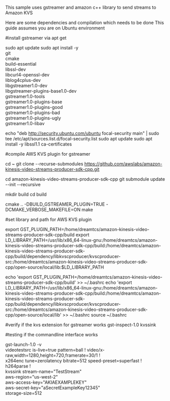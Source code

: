 
This sample uses gstreamer and amazon c++ library to send streams to Amazon KVS

Here are some dependencies and compilation which needs to be done
This guide assumes you are on Ubuntu environment

#install gstreamer via apt get

sudo apt update
sudo apt install -y \
  git \
  cmake \
  build-essential \
  libssl-dev \
  libcurl4-openssl-dev \
  liblog4cplus-dev \
  libgstreamer1.0-dev \
  libgstreamer-plugins-base1.0-dev \
  gstreamer1.0-tools \
  gstreamer1.0-plugins-base \
  gstreamer1.0-plugins-good \
  gstreamer1.0-plugins-bad \
  gstreamer1.0-plugins-ugly \
  gstreamer1.0-libav

echo "deb http://security.ubuntu.com/ubuntu focal-security main" | sudo tee /etc/apt/sources.list.d/focal-security.list
sudo apt update
sudo apt install -y libssl1.1 ca-certificates


#compile AWS KVS plugin for gstreamer


cd ~
git clone --recurse-submodules https://github.com/awslabs/amazon-kinesis-video-streams-producer-sdk-cpp.git

cd amazon-kinesis-video-streams-producer-sdk-cpp
git submodule update --init --recursive

mkdir build
cd build

cmake .. -DBUILD_GSTREAMER_PLUGIN=TRUE -DCMAKE_VERBOSE_MAKEFILE=ON
make


#set library and path for AWS KVS plugin


export GST_PLUGIN_PATH=/home/dreamtcs/amazon-kinesis-video-streams-producer-sdk-cpp/build
export LD_LIBRARY_PATH=/usr/lib/x86_64-linux-gnu:/home/dreamtcs/amazon-kinesis-video-streams-producer-sdk-cpp/build:/home/dreamtcs/amazon-kinesis-video-streams-producer-sdk-cpp/build/dependency/libkvscproducer/kvscproducer-src:/home/dreamtcs/amazon-kinesis-video-streams-producer-sdk-cpp/open-source/local/lib:$LD_LIBRARY_PATH

echo 'export GST_PLUGIN_PATH=/home/dreamtcs/amazon-kinesis-video-streams-producer-sdk-cpp/build' >> ~/.bashrc
echo 'export LD_LIBRARY_PATH=/usr/lib/x86_64-linux-gnu:/home/dreamtcs/amazon-kinesis-video-streams-producer-sdk-cpp/build:/home/dreamtcs/amazon-kinesis-video-streams-producer-sdk-cpp/build/dependency/libkvscproducer/kvscproducer-src:/home/dreamtcs/amazon-kinesis-video-streams-producer-sdk-cpp/open-source/local/lib' >> ~/.bashrc
source ~/.bashrc




#verify if the kvs extension for gstreamer works
gst-inspect-1.0 kvssink

#testing if the commandline interface works

gst-launch-1.0 -v \
    videotestsrc is-live=true pattern=ball ! video/x-raw,width=1280,height=720,framerate=30/1 ! \
    x264enc tune=zerolatency bitrate=512 speed-preset=superfast ! h264parse ! \
    kvssink stream-name="TestStream" \
    aws-region="us-west-2" \
    aws-access-key="AKIAEXAMPLEKEY" \
    aws-secret-key="aSecretExampleKey12345" \
    storage-size=512



